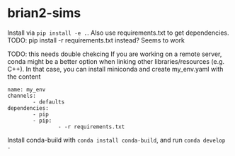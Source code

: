 # brian2-sims
Install via `pip install -e .`. Also use requirements.txt to get dependencies. TODO: pip install -r requirements.txt instead? Seems to work

TODO: this needs double chekcing
If you are working on a remote server, conda might be a better option when linking other libraries/resources (e.g. C++). In that case, you can install miniconda and create my_env.yaml with the content

```
name: my_env
channels:
        - defaults
dependencies:
        - pip
        - pip:
                - -r requirements.txt
```

Install conda-build with `conda install conda-build`, and run `conda develop .`
